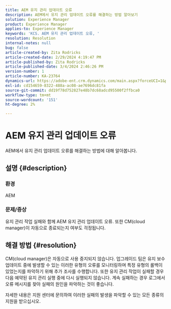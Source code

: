 ```yaml
---
title: AEM 유지 관리 업데이트 오류
description: AEM에서 유지 관리 업데이트 오류를 해결하는 방법 알아보기
solution: Experience Manager
product: Experience Manager
applies-to: Experience Manager
keywords: 'KCS. AEM 유지 관리 업데이트 오류, '
resolution: Resolution
internal-notes: null
bug: false
article-created-by: Zita Rodricks
article-created-date: 2/29/2024 4:19:47 PM
article-published-by: Zita Rodricks
article-published-date: 3/4/2024 2:46:26 PM
version-number: 1
article-number: KA-23764
dynamics-url: https://adobe-ent.crm.dynamics.com/main.aspx?forceUCI=1&pagetype=entityrecord&etn=knowledgearticle&id=3ee9ba56-1ed7-ee11-9079-6045bd0065f9
exl-id: cd154659-8322-488a-ac08-ae7696dc81fa
source-git-commit: dd19f78d752827e48b7dc68adcd95500f2ffbca0
workflow-type: tm+mt
source-wordcount: '151'
ht-degree: 2%

---
```


# AEM 유지 관리 업데이트 오류


AEM에서 유지 관리 업데이트 오류를 해결하는 방법에 대해 알아봅니다.

## 설명 {#description}


### 환경

AEM

### 문제/증상

유지 관리 작업 실패와 함께 AEM 유지 관리 업데이트 오류. 또한 CM(cloud manager)이 자동으로 종료되는지 여부도 걱정됩니다.


## 해결 방법 {#resolution}


CM(cloud manager)은 자동으로 사용 중지되지 않습니다. 업그레이드 팀은 유지 보수 업데이트 중에 발생할 수 있는 이러한 유형의 오류를 모니터링하며 특정 유형의 롤백이 있었는지를 파악하기 위해 추가 조사를 수행합니다.
또한 유지 관리 작업이 실패할 경우 다음 예약된 유지 관리 실행 중에 다시 실행되지 않습니다. 계속 실패하는 경우 로그에서 오류 메시지를 찾아 실패의 원인을 파악하는 것이 좋습니다.

자세한 내용은 지원 센터에 문의하여 이러한 실패의 발생을 파악할 수 있는 모든 종류의 지원을 받으십시오.
